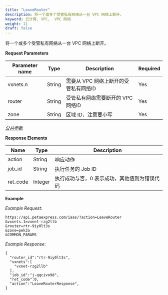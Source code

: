 ```yaml
---
title: "LeaveRouter"
description: 将一个或多个受管私有网络从一台 VPC 网络上断开。
keyword: 云计算, VPC,  VPC 网络
weight: 11
draft: false
---
```


将一个或多个受管私有网络从一台 VPC 网络上断开。

**Request Parameters**

| Parameter name | Type | Description | Required |
| --- | --- | --- | --- |
| vxnets.n | String | 需要从 VPC 网络上断开的受管私有网络ID | Yes |
| router | String | 受管私有网络需要断开的 VPC 网络ID | Yes |
| zone | String | 区域 ID，注意要小写 | Yes |

[_公共参数_](../../get_api/parameters/)

**Response Elements**

| Name | Type | Description |
| --- | --- | --- |
| action | String | 响应动作 |
| job_id | String | 执行任务的 Job ID |
| ret_code | Integer | 执行成功与否，0 表示成功，其他值则为错误代码 |

**Example**

_Example Request_:

```
https://api.petaexpress.com/iaas/?action=LeaveRouter
&vxnets.1=vxnet-rzg2llb
&router=rtr-9iy0lt3s
&zone=pek3a
&COMMON_PARAMS
```

_Example Response_:

```
{
  "router_id":"rtr-9iy0lt3s",
  "vxnets":[
    "vxnet-rzg2llb"
  ],
  "job_id":"j-qqcivo9d",
  "ret_code":0,
  "action":"LeaveRouterResponse",
}
```
